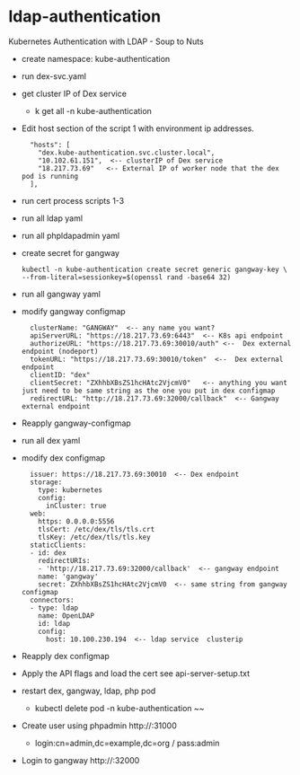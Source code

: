 # ldap-authentication
Kubernetes Authentication with LDAP - Soup to Nuts
* create namespace: kube-authentication
* run dex-svc.yaml
* get cluster IP of Dex service
  - k get all -n kube-authentication
* Edit host section of the script 1 with environment ip addresses.
  ```  
    "hosts": [
      "dex.kube-authentication.svc.cluster.local", 
      "10.102.61.151",  <-- clusterIP of Dex service
      "18.217.73.69"   <-- External IP of worker node that the dex pod is running
    ],
  ```  
* run cert process scripts 1-3
* run all ldap yaml
* run all phpldapadmin yaml
* create secret for gangway
  ```
  kubectl -n kube-authentication create secret generic gangway-key \
  --from-literal=sessionkey=$(openssl rand -base64 32)
  ```
* run all gangway yaml
* modify gangway configmap
  ``` 
    clusterName: "GANGWAY"  <-- any name you want?
    apiServerURL: "https://18.217.73.69:6443"  <-- K8s api endpoint
    authorizeURL: "https://18.217.73.69:30010/auth" <--  Dex external endpoint (nodeport)
    tokenURL: "https://18.217.73.69:30010/token"  <--  Dex external endpoint
    clientID: "dex"
    clientSecret: "ZXhhbXBsZS1hcHAtc2VjcmV0"   <-- anything you want just need to be same string as the one you put in dex configmap
    redirectURL: "http://18.217.73.69:32000/callback"  <-- Gangway external endpoint
  ```     
* Reapply gangway-configmap
* run all dex yaml
* modify dex configmap
  ```  
    issuer: https://18.217.73.69:30010  <-- Dex endpoint
    storage:
      type: kubernetes
      config:
        inCluster: true
    web:
      https: 0.0.0.0:5556
      tlsCert: /etc/dex/tls/tls.crt
      tlsKey: /etc/dex/tls/tls.key
    staticClients:
    - id: dex 
      redirectURIs:
      - 'http://18.217.73.69:32000/callback'  <-- gangway endpoint
      name: 'gangway'
      secret: ZXhhbXBsZS1hcHAtc2VjcmV0  <-- same string from gangway configmap
    connectors:
    - type: ldap
      name: OpenLDAP
      id: ldap
      config:
        host: 10.100.230.194  <-- ldap service  clusterip  
  ```          
* Reapply dex configmap
* Apply the API flags and load the cert see api-server-setup.txt
* restart dex, gangway, ldap, php pod
  - kubectl delete pod -n kube-authentication ~~

* Create user using phpadmin http://<Kubeadmin worker node ip>:31000
  * login:cn=admin,dc=example,dc=org / pass:admin
* Login to gangway http://<Kubeadmin worker node ip>:32000
